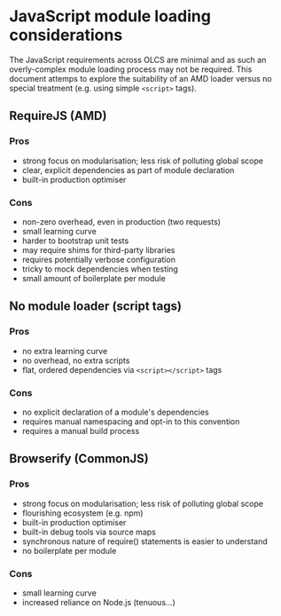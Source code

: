 # JavaScript module loading considerations

The JavaScript requirements across OLCS are minimal and as such an overly-complex
module loading process may not be required. This document attemps to explore the
suitability of an AMD loader versus no special treatment (e.g. using simple
`<script>` tags).

## RequireJS (AMD)

### Pros

* strong focus on modularisation; less risk of polluting global scope
* clear, explicit dependencies as part of module declaration
* built-in production optimiser

### Cons

* non-zero overhead, even in production (two requests)
* small learning curve
* harder to bootstrap unit tests
* may require shims for third-party libraries
* requires potentially verbose configuration
* tricky to mock dependencies when testing
* small amount of boilerplate per module

## No module loader (script tags)

### Pros

* no extra learning curve
* no overhead, no extra scripts
* flat, ordered dependencies via `<script></script>` tags

### Cons

* no explicit declaration of a module's dependencies
* requires manual namespacing and opt-in to this convention
* requires a manual build process

## Browserify (CommonJS)

### Pros

* strong focus on modularisation; less risk of polluting global scope
* flourishing ecosystem (e.g. npm)
* built-in production optimiser
* built-in debug tools via source maps
* synchronous nature of require() statements is easier to understand
* no boilerplate per module

### Cons

* small learning curve
* increased reliance on Node.js (tenuous...)
